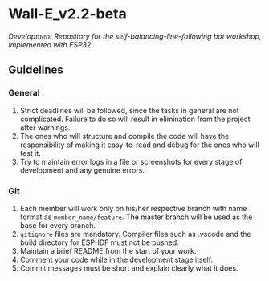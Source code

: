 # Wall-E_v2.2-beta

*Development Repository for the self-balancing-line-following bot workshop, implemented with ESP32*

## Guidelines

### General

1) Strict deadlines will be followed, since the tasks in general are not complicated. Failure to do so will result in elimination from the project after warnings.
2) The ones who will structure and compile the code will have the responsibility of making it easy-to-read and debug for the ones who will test it.
3) Try to maintain error logs in a file or screenshots for every stage of development and any genuine errors.

### Git

1) Each member will work only on his/her respective branch with name format as `member_name/feature`. The master branch will be used as the base for every branch.
2) `gitignore` files are mandatory. Compiler files such as .vscode and the build directory for ESP-IDF must not be pushed.
3) Maintain a brief README from the start of your work.
4) Comment your code while in the development stage itself.
5) Commit messages must be short and explain clearly what it does.


